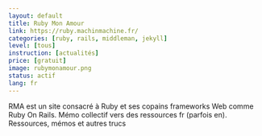 ```yaml
---
layout: default
title: Ruby Mon Amour
link: https://ruby.machinmachine.fr/
categories: [ruby, rails, middleman, jekyll]
level: [tous]
instruction: [actualités]
price: [gratuit]
image: rubymonamour.png
status: actif
lang: fr
---
```


RMA est un site consacré à Ruby et ses copains frameworks Web comme Ruby On Rails.
Mémo collectif vers des ressources fr (parfois en).
Ressources, mémos et autres trucs
